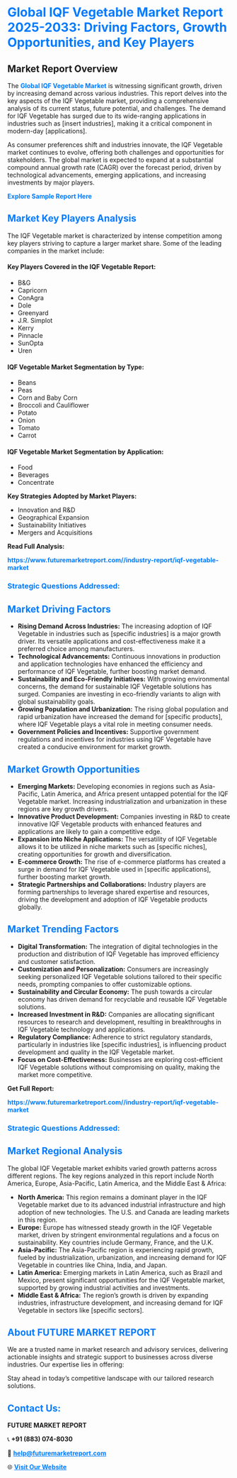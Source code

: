 <h1 style="color: #007BFF;">Global IQF Vegetable Market Report 2025-2033: Driving Factors, Growth Opportunities, and Key Players</h1>

<section id="overview">
<h2>Market Report Overview</h2>
<p>The <a href="https://www.futuremarketreport.com//industry-report/iqf-vegetable-market" style="color: #007BFF; text-decoration: none;"><strong>Global IQF Vegetable Market</strong></a> is witnessing significant growth, driven by increasing demand across various industries. This report delves into the key aspects of the IQF Vegetable market, providing a comprehensive analysis of its current status, future potential, and challenges. The demand for IQF Vegetable has surged due to its wide-ranging applications in industries such as [insert industries], making it a critical component in modern-day [applications].</p>
<p>As consumer preferences shift and industries innovate, the IQF Vegetable market continues to evolve, offering both challenges and opportunities for stakeholders. The global market is expected to expand at a substantial compound annual growth rate (CAGR) over the forecast period, driven by technological advancements, emerging applications, and increasing investments by major players.</p>
</section>

<section id="overview">
<p><a href="https://www.futuremarketreport.com//request-sample/reportId=54406" style="color: #007BFF; text-decoration: none;"><strong>Explore Sample Report Here</strong></a></p>
</section>

<section id="key-players">
<h2 style="color: #007BFF;">Market Key Players Analysis</h2>
<p>The IQF Vegetable market is characterized by intense competition among key players striving to capture a larger market share. Some of the leading companies in the market include:</p>
<h4>Key Players Covered in the IQF Vegetable Report:</h4>
<ul><li>B&amp;G</li><li>Capricorn</li><li>ConAgra</li><li>Dole</li><li>Greenyard</li><li>J.R. Simplot</li><li>Kerry</li><li>Pinnacle</li><li>SunOpta</li><li>Uren</li></ul>
<h4>IQF Vegetable Market Segmentation by Type:</h4>
<ul><li>Beans</li><li>Peas</li><li>Corn and Baby Corn</li><li>Broccoli and Cauliflower</li><li>Potato</li><li>Onion</li><li>Tomato</li><li>Carrot</li></ul>

<h4>IQF Vegetable Market Segmentation by Application:</h4>
<ul><li>Food</li><li>Beverages</li><li>Concentrate</li></ul>
<p><strong>Key Strategies Adopted by Market Players:</strong></p>
<ul>
<li>Innovation and R&D</li>
<li>Geographical Expansion</li>
<li>Sustainability Initiatives</li>
<li>Mergers and Acquisitions</li>
</ul>
</section>

<section>
<p><strong>Read Full Analysis: </strong></p><a href="https://www.futuremarketreport.com//industry-report/iqf-vegetable-market" style="color: #007BFF; text-decoration: none;"><strong>https://www.futuremarketreport.com//industry-report/iqf-vegetable-market</strong></a>
<h3 style="color: #007BFF;">Strategic Questions Addressed:</h3>
</section>

<section id="driving-factors">
<h2 style="color: #007BFF;">Market Driving Factors</h2>
<ul>
<li><strong>Rising Demand Across Industries:</strong> The increasing adoption of IQF Vegetable in industries such as [specific industries] is a major growth driver. Its versatile applications and cost-effectiveness make it a preferred choice among manufacturers.</li>
<li><strong>Technological Advancements:</strong> Continuous innovations in production and application technologies have enhanced the efficiency and performance of IQF Vegetable, further boosting market demand.</li>
<li><strong>Sustainability and Eco-Friendly Initiatives:</strong> With growing environmental concerns, the demand for sustainable IQF Vegetable solutions has surged. Companies are investing in eco-friendly variants to align with global sustainability goals.</li>
<li><strong>Growing Population and Urbanization:</strong> The rising global population and rapid urbanization have increased the demand for [specific products], where IQF Vegetable plays a vital role in meeting consumer needs.</li>
<li><strong>Government Policies and Incentives:</strong> Supportive government regulations and incentives for industries using IQF Vegetable have created a conducive environment for market growth.</li>
</ul>
</section>

<section id="growth-opportunities">
<h2 style="color: #007BFF;">Market Growth Opportunities</h2>
<ul>
<li><strong>Emerging Markets:</strong> Developing economies in regions such as Asia-Pacific, Latin America, and Africa present untapped potential for the IQF Vegetable market. Increasing industrialization and urbanization in these regions are key growth drivers.</li>
<li><strong>Innovative Product Development:</strong> Companies investing in R&D to create innovative IQF Vegetable products with enhanced features and applications are likely to gain a competitive edge.</li>
<li><strong>Expansion into Niche Applications:</strong> The versatility of IQF Vegetable allows it to be utilized in niche markets such as [specific niches], creating opportunities for growth and diversification.</li>
<li><strong>E-commerce Growth:</strong> The rise of e-commerce platforms has created a surge in demand for IQF Vegetable used in [specific applications], further boosting market growth.</li>
<li><strong>Strategic Partnerships and Collaborations:</strong> Industry players are forming partnerships to leverage shared expertise and resources, driving the development and adoption of IQF Vegetable products globally.</li>
</ul>
</section>

<section id="trending-factors">
<h2 style="color: #007BFF;">Market Trending Factors</h2>
<ul>
<li><strong>Digital Transformation:</strong> The integration of digital technologies in the production and distribution of IQF Vegetable has improved efficiency and customer satisfaction.</li>
<li><strong>Customization and Personalization:</strong> Consumers are increasingly seeking personalized IQF Vegetable solutions tailored to their specific needs, prompting companies to offer customizable options.</li>
<li><strong>Sustainability and Circular Economy:</strong> The push towards a circular economy has driven demand for recyclable and reusable IQF Vegetable solutions.</li>
<li><strong>Increased Investment in R&D:</strong> Companies are allocating significant resources to research and development, resulting in breakthroughs in IQF Vegetable technology and applications.</li>
<li><strong>Regulatory Compliance:</strong> Adherence to strict regulatory standards, particularly in industries like [specific industries], is influencing product development and quality in the IQF Vegetable market.</li>
<li><strong>Focus on Cost-Effectiveness:</strong> Businesses are exploring cost-efficient IQF Vegetable solutions without compromising on quality, making the market more competitive.</li>
</ul>
</section>

<section>
<p><strong>Get Full Report: </strong></p><a href="https://www.futuremarketreport.com//industry-report/iqf-vegetable-market" style="color: #007BFF; text-decoration: none;"><strong>https://www.futuremarketreport.com//industry-report/iqf-vegetable-market</strong></a>
<h3 style="color: #007BFF;">Strategic Questions Addressed:</h3>
</section>


<section id="regional-analysis">
<h2 style="color: #007BFF;">Market Regional Analysis</h2>
<p>The global IQF Vegetable market exhibits varied growth patterns across different regions. The key regions analyzed in this report include North America, Europe, Asia-Pacific, Latin America, and the Middle East & Africa:</p>
<ul>
<li><strong>North America:</strong> This region remains a dominant player in the IQF Vegetable market due to its advanced industrial infrastructure and high adoption of new technologies. The U.S. and Canada are leading markets in this region.</li>
<li><strong>Europe:</strong> Europe has witnessed steady growth in the IQF Vegetable market, driven by stringent environmental regulations and a focus on sustainability. Key countries include Germany, France, and the U.K.</li>
<li><strong>Asia-Pacific:</strong> The Asia-Pacific region is experiencing rapid growth, fueled by industrialization, urbanization, and increasing demand for IQF Vegetable in countries like China, India, and Japan.</li>
<li><strong>Latin America:</strong> Emerging markets in Latin America, such as Brazil and Mexico, present significant opportunities for the IQF Vegetable market, supported by growing industrial activities and investments.</li>
<li><strong>Middle East & Africa:</strong> The region’s growth is driven by expanding industries, infrastructure development, and increasing demand for IQF Vegetable in sectors like [specific sectors].</li>
</ul>
</section>

<footer>
<h2 style="color: #007BFF;">About FUTURE MARKET REPORT</h2>
<p>We are a trusted name in market research and advisory services, delivering actionable insights and strategic support to businesses across diverse industries. Our expertise lies in offering:</p>

<p>Stay ahead in today’s competitive landscape with our tailored research solutions.</p>

<h2 style="color: #007BFF;">Contact Us:</h2>
<p><strong>FUTURE MARKET REPORT</strong></p>
<p>📞 <strong>+91 (883) 074-8030</strong></p>
<p>📧 <strong><a href="mailto:help@futuremarketreport.com" style="color: #007BFF;">help@futuremarketreport.com</a></strong></p>
<p>🌐 <strong><a href="https://www.futuremarketreport.com/" style="color: #007BFF;">Visit Our Website</a></strong></p>
</footer>